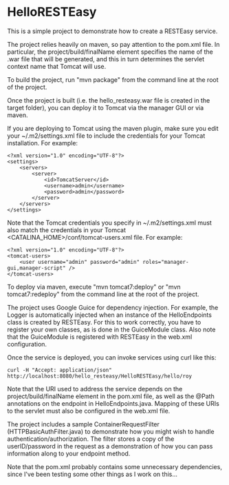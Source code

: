 # HelloRESTEasy

This is a simple project to demonstrate how to create a RESTEasy service.

The project relies heavily on maven, so pay attention to the pom.xml file.  In particular, the project/build/finalName element specifies the name of the .war file that will be generated, and this in turn determines the servlet context name that Tomcat will use.

To build the project, run "mvn package" from the command line at the root of the project.

Once the project is built (i.e. the hello_resteasy.war file is created in the target folder), you can deploy it to Tomcat via the manager GUI or via maven.

If you are deploying to Tomcat using the maven plugin, make sure you edit your ~/.m2/settings.xml file to include the credentials for your Tomcat installation.  For example:

    <?xml version="1.0" encoding="UTF-8"?>
    <settings>
        <servers>
            <server>
                <id>TomcatServer</id>
                <username>admin</username>
                <password>admin</password>
            </server>
        </servers>
    </settings>

Note that the Tomcat credentials you specify in ~/.m2/settings.xml must also match the credentials in your Tomcat <CATALINA_HOME>/conf/tomcat-users.xml file.  For example:

    <?xml version="1.0" encoding="UTF-8"?>
    <tomcat-users>
        <user username="admin" password="admin" roles="manager-gui,manager-script" />
    </tomcat-users>

To deploy via maven, execute "mvn tomcat7:deploy" or "mvn tomcat7:redeploy" from the command line at the root of the project.

 
The project uses Google Guice for dependency injection.  For example, the Logger is automatically injected when an instance of the HelloEndpoints class is created by RESTEasy.  For this to work correctly, you have to register your own classes, as is done in the GuiceModule class.  Also note that the GuiceModule is registered with RESTEasy in the web.xml configuration.

Once the service is deployed, you can invoke services using curl like this:

    curl -H "Accept: application/json" http://localhost:8080/hello_resteasy/HelloRESTEasy/hello/roy

Note that the URI used to address the service depends on the project/build/finalName element in the pom.xml file, as well as the @Path annotations on the endpoint in HelloEndpoints.java.  Mapping of these URIs to the servlet must also be configured in the web.xml file.

The project includes a sample ContainerRequestFilter (HTTPBasicAuthFilter.java) to demonstrate how you might wish to handle authentication/authorization.  The filter stores a copy of the userID/password in the request as a demonstration of how you can pass information along to your endpoint method.

Note that the pom.xml probably contains some unnecessary dependencies, since I've been testing some other things as I work on this...

